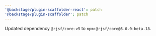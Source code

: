 ```yaml
---
'@backstage/plugin-scaffolder-react': patch
'@backstage/plugin-scaffolder': patch
---
```


Updated dependency `@rjsf/core-v5` to `npm:@rjsf/core@5.0.0-beta.18`.
